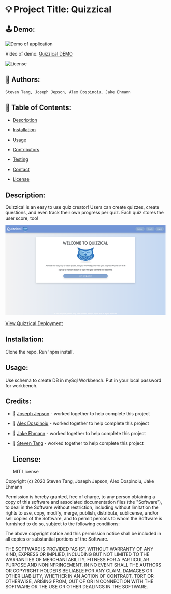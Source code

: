 
# 💡 Project Title: Quizzical
## 🕹 Demo:

![Demo of application](public/assets/quizzical_DEMO.gif)

Video of demo: [Quizzical DEMO](https://drive.google.com/file/d/1LRuYjWuRF2lmxyj05bxJvI_I_IMj4WL3/view) 

![License](https://img.shields.io/badge/License-MIT-yellow) 
## 👤 Authors: 
```
Steven Tang, Joseph Jepson, Alex Dospinoiu, Jake Ehmann
```

  ## 📜 Table of Contents: 

  * [Description](#Description) 

  * [Installation](#Installation) 

  * [Usage](#Usage) 

  * [Contributors](#Contributors) 

  * [Testing](#Testing)

  * [Contact](#Contact) 

  * [License](#License) 

  ## Description: 
  Quizzical is an easy to use quiz creator! Users can create quizzes, create questions, and even track their own progress per quiz. Each quiz stores the user score, too!

![Image of DEMO](public/assets/DEMO_img.png)

[View Quizzical Deployment](https://magic-gathering-app.herokuapp.com/)

## Installation: 
 Clone the repo. Run 'npm install'.

## Usage: 
Use schema to create DB in mySql Workbench. Put in your local password for workbench.

## Credits: 

* 👤 [Joseph Jepson](https://github.com/alligatormonday) - worked together to help complete this project
* 👤 [Alex Dospinoiu](https://github.com/adospinoiu) - worked together to help complete this project
* 👤 [Jake Ehmann](https://github.com/jakeehmann42) - worked together to help complete this project
* 👤 [Steven Tang](https://github.com/Sltang0815) - worked together to help complete this project

  ## License: 
 
  
    MIT License

Copyright (c) 2020 Steven Tang, Joseph Jepson, Alex Dospinoiu, Jake Ehmann

Permission is hereby granted, free of charge, to any person obtaining a copy
of this software and associated documentation files (the "Software"), to deal
in the Software without restriction, including without limitation the rights
to use, copy, modify, merge, publish, distribute, sublicense, and/or sell
copies of the Software, and to permit persons to whom the Software is
furnished to do so, subject to the following conditions:

The above copyright notice and this permission notice shall be included in all
copies or substantial portions of the Software.

THE SOFTWARE IS PROVIDED "AS IS", WITHOUT WARRANTY OF ANY KIND, EXPRESS OR
IMPLIED, INCLUDING BUT NOT LIMITED TO THE WARRANTIES OF MERCHANTABILITY,
FITNESS FOR A PARTICULAR PURPOSE AND NONINFRINGEMENT. IN NO EVENT SHALL THE
AUTHORS OR COPYRIGHT HOLDERS BE LIABLE FOR ANY CLAIM, DAMAGES OR OTHER
LIABILITY, WHETHER IN AN ACTION OF CONTRACT, TORT OR OTHERWISE, ARISING FROM,
OUT OF OR IN CONNECTION WITH THE SOFTWARE OR THE USE OR OTHER DEALINGS IN THE
SOFTWARE.